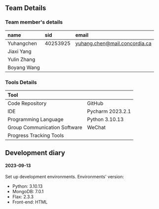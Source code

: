 ## Team Details

### Team member's details

| name        | sid      | email                         |
| :---------- | :------- | :---------------------------- |
| Yuhangchen  | 40253925 | yuhang.chen@mail.concordia.ca |
| Jiaxi Yang  |          |                               |
| Yulin Zhang |          |                               |
| Boyang Wang |          |                               |

### Tools Details

| Tool                         |                  |
| :--------------------------- | :--------------- |
| Code Repository              | GitHub           |
| IDE                          | Pycharm 2023.2.1 |
| Programming Language         | Python 3.10.13   |
| Group Communication Software | WeChat           |
| Progress Tracking Tools      |                  |


##  Development diary






#### 2023-09-13

Set up development environments. Environments' version:
* Python: 3.10.13
* MongoDB: 7.0.1
* Flax: 2.3.3
* Front-end: HTML
